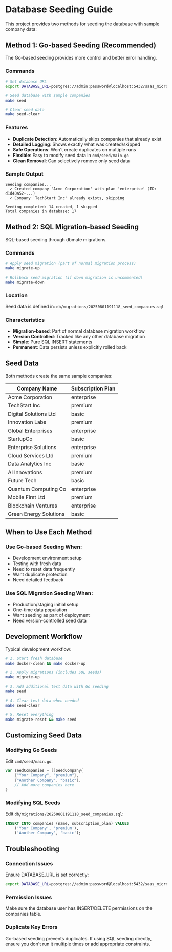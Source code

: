 # Database Seeding Guide

This project provides two methods for seeding the database with sample company data:

## Method 1: Go-based Seeding (Recommended)

The Go-based seeding provides more control and better error handling.

### Commands

```bash
# Set database URL
export DATABASE_URL=postgres://admin:password@localhost:5432/saas_microcourses?sslmode=disable

# Seed database with sample companies
make seed

# Clear seed data
make seed-clear
```

### Features

- **Duplicate Detection**: Automatically skips companies that already exist
- **Detailed Logging**: Shows exactly what was created/skipped
- **Safe Operations**: Won't create duplicates on multiple runs
- **Flexible**: Easy to modify seed data in `cmd/seed/main.go`
- **Clean Removal**: Can selectively remove only seed data

### Sample Output

```
Seeding companies...
  ✓ Created company 'Acme Corporation' with plan 'enterprise' (ID: d1d40a52-...)
  ✓ Company 'TechStart Inc' already exists, skipping
  
Seeding completed: 14 created, 1 skipped
Total companies in database: 17
```

## Method 2: SQL Migration-based Seeding

SQL-based seeding through dbmate migrations.

### Commands

```bash
# Apply seed migration (part of normal migration process)
make migrate-up

# Rollback seed migration (if down migration is uncommented)
make migrate-down
```

### Location

Seed data is defined in: `db/migrations/20250801191118_seed_companies.sql`

### Characteristics

- **Migration-based**: Part of normal database migration workflow
- **Version Controlled**: Tracked like any other database migration
- **Simple**: Pure SQL INSERT statements
- **Permanent**: Data persists unless explicitly rolled back

## Seed Data

Both methods create the same sample companies:

| Company Name | Subscription Plan |
|--------------|------------------|
| Acme Corporation | enterprise |
| TechStart Inc | premium |
| Digital Solutions Ltd | basic |
| Innovation Labs | premium |
| Global Enterprises | enterprise |
| StartupCo | basic |
| Enterprise Solutions | enterprise |
| Cloud Services Ltd | premium |
| Data Analytics Inc | basic |
| AI Innovations | premium |
| Future Tech | basic |
| Quantum Computing Co | enterprise |
| Mobile First Ltd | premium |
| Blockchain Ventures | enterprise |
| Green Energy Solutions | basic |

## When to Use Each Method

### Use Go-based Seeding When:
- Development environment setup
- Testing with fresh data
- Need to reset data frequently
- Want duplicate protection
- Need detailed feedback

### Use SQL Migration Seeding When:
- Production/staging initial setup
- One-time data population
- Want seeding as part of deployment
- Need version-controlled seed data

## Development Workflow

Typical development workflow:

```bash
# 1. Start fresh database
make docker-clean && make docker-up

# 2. Apply migrations (includes SQL seeds)
make migrate-up

# 3. Add additional test data with Go seeding
make seed

# 4. Clear test data when needed
make seed-clear

# 5. Reset everything
make migrate-reset && make seed
```

## Customizing Seed Data

### Modifying Go Seeds

Edit `cmd/seed/main.go`:

```go
var seedCompanies = []SeedCompany{
    {"Your Company", "premium"},
    {"Another Company", "basic"},
    // Add more companies here
}
```

### Modifying SQL Seeds

Edit `db/migrations/20250801191118_seed_companies.sql`:

```sql
INSERT INTO companies (name, subscription_plan) VALUES
    ('Your Company', 'premium'),
    ('Another Company', 'basic');
```

## Troubleshooting

### Connection Issues
Ensure DATABASE_URL is set correctly:
```bash
export DATABASE_URL=postgres://admin:password@localhost:5432/saas_microcourses?sslmode=disable
```

### Permission Issues
Make sure the database user has INSERT/DELETE permissions on the companies table.

### Duplicate Key Errors
Go-based seeding prevents duplicates. If using SQL seeding directly, ensure you don't run it multiple times or add appropriate constraints.